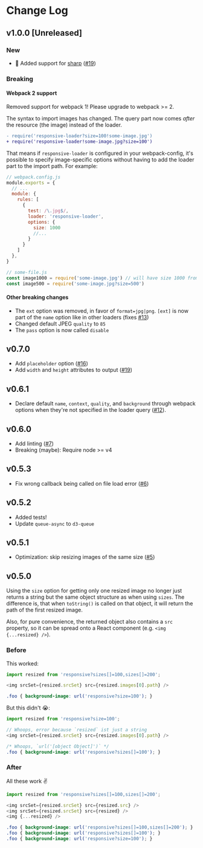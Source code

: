 # Change Log

## v1.0.0 [Unreleased]

### New

- 🚀 Added support for [sharp](https://github.com/lovell/sharp) ([#19](https://github.com/herrstucki/responsive-loader/pull/29))

### Breaking

#### Webpack 2 support

Removed support for webpack 1! Please upgrade to webpack >= 2.

The syntax to import images has changed. The query part now comes _after_ the resource (the image) instead of the loader.

```diff
- require('responsive-loader?size=100!some-image.jpg')
+ require('responsive-loader!some-image.jpg?size=100')
```

That means if `responsive-loader` is configured in your webpack-config, it's possible to specify image-specific options without having to add the loader part to the import path. For example:

```js
// webpack.config.js
module.exports = {
  // ...
  module: {
    rules: [
      {
        test: /\.jpg$/,
        loader: 'responsive-loader',
        options: {
          size: 1000
          //...
        }
      }
    ]
  },
}

// some-file.js
const image1000 = require('some-image.jpg') // will have size 1000 from the config
const image500 = require('some-image.jpg?size=500')
```

#### Other breaking changes

- The `ext` option was removed, in favor of `format=jpg|png`. `[ext]` is now part of the `name` option like in other loaders (fixes [#13](https://github.com/herrstucki/responsive-loader/issues/13))
- Changed default JPEG `quality` to `85`
- The `pass` option is now called `disable`

## v0.7.0

- Add `placeholder` option ([#16](https://github.com/herrstucki/responsive-loader/pull/16))
- Add `width` and `height` attributes to output ([#19](https://github.com/herrstucki/responsive-loader/pull/19))

## v0.6.1

- Declare default `name`, `context`, `quality`, and `background` through webpack options when they're not specified in the loader query ([#12](https://github.com/herrstucki/responsive-loader/pull/12)).

## v0.6.0

- Add linting ([#7](https://github.com/herrstucki/responsive-loader/pull/7))
- Breaking (maybe): Require node >= v4

## v0.5.3

- Fix wrong callback being called on file load error ([#6](https://github.com/herrstucki/responsive-loader/pull/6))

## v0.5.2

- Added tests!
- Update `queue-async` to `d3-queue`

## v0.5.1

- Optimization: skip resizing images of the same size ([#5](https://github.com/herrstucki/responsive-loader/pull/5))

## v0.5.0

Using the `size` option for getting only one resized image no longer just returns a string but the same object structure as when using `sizes`. The difference is, that when `toString()` is called on that object, it will return the path of the first resized image.

Also, for pure convenience, the returned object also contains a `src` property, so it can be spread onto a React component (e.g. `<img {...resized} />`).

### Before

This worked:

```js
import resized from 'responsive?sizes[]=100,sizes[]=200';

<img srcSet={resized.srcSet} src={resized.images[0].path} />
```

```css
.foo { background-image: url('responsive?size=100'); }
```

But this didn't :sob::

```js
import resized from 'responsive?size=100';

// Whoops, error because `resized` ist just a string
<img srcSet={resized.srcSet} src={resized.images[0].path} />
```

```css
/* Whoops, `url('[object Object]')` */
.foo { background-image: url('responsive?sizes[]=100'); }
```

### After

All these work :v:

```js
import resized from 'responsive?sizes[]=100,sizes[]=200';

<img srcSet={resized.srcSet} src={resized.src} />
<img srcSet={resized.srcSet} src={resized} />
<img {...resized} />
```

```css
.foo { background-image: url('responsive?sizes[]=100,sizes[]=200'); }
.foo { background-image: url('responsive?sizes[]=100'); }
.foo { background-image: url('responsive?size=100'); }
```
